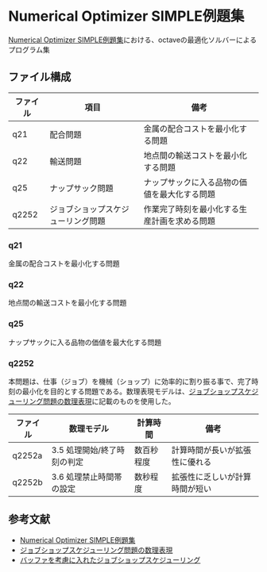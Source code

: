 # Numerical Optimizer SIMPLE例題集

[Numerical Optimizer SIMPLE例題集](https://www.msi.co.jp/nuopt/docs/v23/examples/html/01-00-00.html)における、octaveの最適化ソルバーによるプログラム集

## ファイル構成

| ファイル | 項目 | 備考 |
| --- | --- | --- |
| q21 | 配合問題 | 金属の配合コストを最小化する問題 |
| q22 | 輸送問題 | 地点間の輸送コストを最小化する問題 |
| q25 | ナップサック問題 | ナップサックに入る品物の価値を最大化する問題 |
| q2252 | ジョブショップスケジューリング問題 | 作業完了時刻を最小化する生産計画を求める問題 |

### q21

金属の配合コストを最小化する問題

### q22

地点間の輸送コストを最小化する問題

### q25

ナップサックに入る品物の価値を最大化する問題

### q2252

本問題は、仕事（ジョブ）を機械（ショップ）に効率的に割り振る事で、完了時刻の最小化を目的とする問題である。数理表現モデルは、[ジョブショップスケジューリング問題の数理表現](https://www.jstage.jst.go.jp/article/isciesci/61/1/61_14/_pdf/-char/ja)に記載のものを使用した。

| ファイル | 数理モデル | 計算時間 | 備考 |
| --- | --- | --- | --- |
| q2252a | 3.5 処理開始/終了時刻の判定 | 数百秒程度 | 計算時間が長いが拡張性に優れる |
| q2252b | 3.6 処理禁止時間帯の設定 | 数秒程度 | 拡張性に乏しいが計算時間が短い |

## 参考文献

* [Numerical Optimizer SIMPLE例題集](https://www.msi.co.jp/nuopt/docs/v23/examples/html/01-00-00.html)
* [ジョブショップスケジューリング問題の数理表現](https://www.jstage.jst.go.jp/article/isciesci/61/1/61_14/_pdf/-char/ja)
* [バッファを考慮に入れたジョブショップスケジューリング](https://www.jstage.jst.go.jp/article/kikaic1979/71/702/71_702_685/_pdf)
